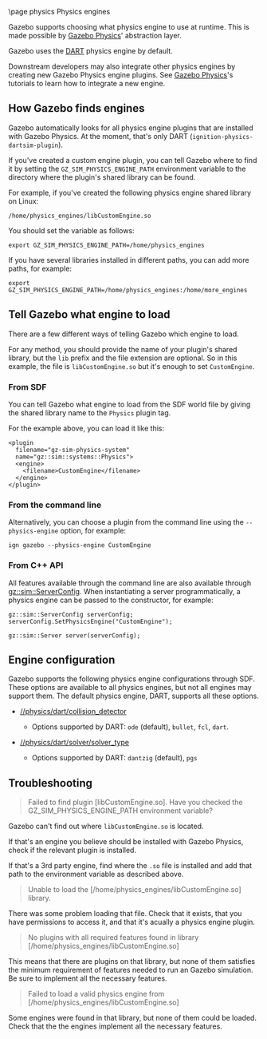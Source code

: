 \page physics Physics engines

Gazebo supports choosing what physics engine to use at runtime.
This is made possible by
[Gazebo Physics](https://ignitionrobotics.org/libs/physics)' abstraction
layer.

Gazebo uses the [DART](https://dartsim.github.io/) physics engine
by default.

Downstream developers may also integrate other physics engines by creating new
Gazebo Physics engine plugins. See
[Gazebo Physics](https://ignitionrobotics.org/api/physics/2.0/tutorials.html)'s
tutorials to learn how to integrate a new engine.

## How Gazebo finds engines

Gazebo automatically looks for all physics engine plugins that are
installed with Gazebo Physics. At the moment, that's only DART
(`ignition-physics-dartsim-plugin`).

If you've created a custom engine plugin, you can tell Gazebo where to find it
by setting the `GZ_SIM_PHYSICS_ENGINE_PATH` environment variable to the
directory where the plugin's shared library can be found.

For example, if you've created the following physics engine shared library on
Linux:

`/home/physics_engines/libCustomEngine.so`

You should set the variable as follows:

`export GZ_SIM_PHYSICS_ENGINE_PATH=/home/physics_engines`


If you have several libraries installed in different paths, you can add more
paths, for example:

`export GZ_SIM_PHYSICS_ENGINE_PATH=/home/physics_engines:/home/more_engines`

## Tell Gazebo what engine to load

There are a few different ways of telling Gazebo which engine to load.

For any method, you should provide the name of your plugin's shared library,
but the `lib` prefix and the file extension are optional. So in this example,
the file is `libCustomEngine.so` but it's enough to set `CustomEngine`.

### From SDF

You can tell Gazebo what engine to load from the SDF world file by giving the
shared library name to the `Physics` plugin tag.

For the example above, you can load it like this:

```{.xml}
<plugin
  filename="gz-sim-physics-system"
  name="gz::sim::systems::Physics">
  <engine>
    <filename>CustomEngine</filename>
  </engine>
</plugin>
```

### From the command line

Alternatively, you can choose a plugin from the command line using the
`--physics-engine` option, for example:

`ign gazebo --physics-engine CustomEngine`

### From C++ API

All features available through the command line are also available through
[gz::sim::ServerConfig](https://ignitionrobotics.org/api/gazebo/2.0/classignition_1_1gazebo_1_1ServerConfig.html).
When instantiating a server programmatically, a physics engine can be passed
to the constructor, for example:

```
gz::sim::ServerConfig serverConfig;
serverConfig.SetPhysicsEngine("CustomEngine");

gz::sim::Server server(serverConfig);
```

## Engine configuration

Gazebo supports the following physics engine configurations through SDF.
These options are available to all physics engines, but not all engines
may support them. The default physics engine, DART, supports all these options.

* [//physics/dart/collision_detector](http://sdformat.org/spec?ver=1.8&elem=physics#dart_collision_detector)
    * Options supported by DART: `ode` (default), `bullet`, `fcl`, `dart`.

* [//physics/dart/solver/solver_type](http://sdformat.org/spec?ver=1.8&elem=physics#solver_solver_type)
    * Options supported by DART: `dantzig` (default), `pgs`

## Troubleshooting

> Failed to find plugin [libCustomEngine.so]. Have you checked the
> GZ_SIM_PHYSICS_ENGINE_PATH environment variable?

Gazebo can't find out where `libCustomEngine.so` is located.

If that's an engine you believe should be installed with Gazebo Physics,
check if the relevant plugin is installed.

If that's a 3rd party engine, find where the `.so` file is installed and add
that path to the environment variable as described above.

> Unable to load the [/home/physics_engines/libCustomEngine.so] library.

There was some problem loading that file. Check that it exists, that you have
permissions to access it, and that it's acually a physics engine plugin.

> No plugins with all required features found in library
> [/home/physics_engines/libCustomEngine.so]

This means that there are plugins on that library, but none of them satisfies
the minimum requirement of features needed to run an Gazebo simulation.
Be sure to implement all the necessary features.

> Failed to load a valid physics engine from
> [/home/physics_engines/libCustomEngine.so]

Some engines were found in that library, but none of them could be loaded. Check
that the the engines implement all the necessary features.

